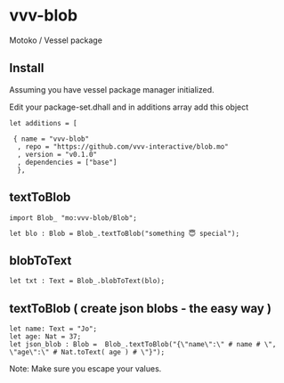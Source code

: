 # vvv-blob
Motoko / Vessel package

## Install
Assuming you have vessel package manager initialized.

Edit your package-set.dhall and in additions array add this object

    let additions = [

     { name = "vvv-blob"
      , repo = "https://github.com/vvv-interactive/blob.mo"
      , version = "v0.1.0"
      , dependencies = ["base"]
      },
      
  
    

## textToBlob
    import Blob_ "mo:vvv-blob/Blob";

    let blo : Blob = Blob_.textToBlob("something 😇 special");

## blobToText
    let txt : Text = Blob_.blobToText(blo);
    
## textToBlob ( create json blobs - the easy way )
    let name: Text = "Jo";
    let age: Nat = 37;
    let json_blob : Blob =  Blob_.textToBlob("{\"name\":\" # name # \", \"age\":\" # Nat.toText( age ) # \"}");
    
  Note: Make sure you escape your values.
